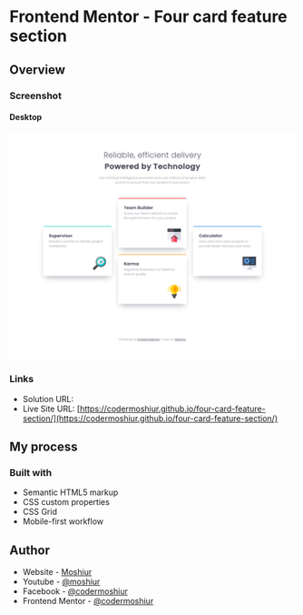 # Frontend Mentor - Four card feature section

## Overview

### Screenshot

#### Desktop

![](./design/desktop-design.png)

### Links

- Solution URL: []()
- Live Site URL: [https://codermoshiur.github.io/four-card-feature-section/](https://codermoshiur.github.io/four-card-feature-section/)

## My process

### Built with

- Semantic HTML5 markup
- CSS custom properties
- CSS Grid
- Mobile-first workflow

## Author

- Website - [Moshiur](https://codersfoundation.com)
- Youtube - [@moshiur](https://www.youtube.com/moshiur)
- Facebook - [@codermoshiur](https://www.facebook.com/codermoshiur)
- Frontend Mentor - [@codermoshiur](https://www.frontendmentor.io/profile/codermoshiur)
